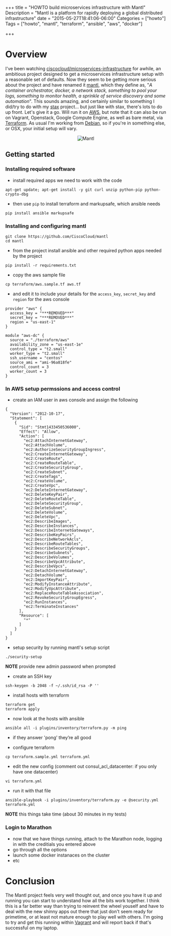 +++
title = "HOWTO build microservices infrastructure with Mantl"
Description = "Mantl is a platform for rapidly deploying a global distributed infrastructure"
date = "2015-05-27T18:41:06-06:00"
Categories = ["howto"]
Tags = ["howto", "mantl", "terraform", "ansible", "aws", "docker"]

+++

# Overview


I've been watching [ciscocloud/microservices-infrastructure](https://github.com/ciscocloud/microservices-infrastructure) for awhile, an ambitious project designed to get a microservices infrastructure setup with a reasonable set of defaults. Now they seem to be getting more serious about the project and have renamed it [mantl](http://mantl.io/), which they define as, "_A container orchestrator, docker, a network stack, something to pool your logs, something to monitor health, a sprinkle of service discovery and some automation_". This sounds amazing, and certainly similar to something I did/try to do with my [stax](https://github.com/philcryer/stax) project... but just like with stax, there's lots to do up front. Let's give it a go. Will run it on [AWS](http://aws.amazon.com), but note that it can also be run on Vagrant, Openstack, Google Compute Engine, as well as bare metal, via [Terraform](https://terraform.io/). As usual I'm working from <a href="https://debian.org">Debian</a>, so if you're in something else, or OSX, your initial setup will vary.

<!--more-->

<div align="center"><img src="/2015/mantl-logo-1.png" border="0" alt="Mantl"></div>

## Getting started

### Installing required software

* install required apps we need to work with the code

```
apt-get update; apt-get install -y git curl unzip python-pip python-crypto-dbg
```

* then use `pip` to install terraform and markupsafe, which ansible needs

```
pip install ansible markupsafe
```

### Installing and configuring mantl

```
git clone https://github.com/CiscoCloud/mantl
cd mantl
```

* from the project install ansible and other required python apps needed by the project

```
pip install -r requirements.txt
``` 

* copy the aws sample file

```
cp terraform/aws.sample.tf aws.tf
```

* and edit it to include your details for the `access_key`, `secret_key` and `region` for the aws console

```
provider "aws" {
  access_key = "***REMOVED***"
  secret_key = "***REMOVED***"
  region = "us-east-1"
}

module "aws-dc" {
  source = "./terraform/aws"
  availability_zone = "us-east-1e"
  control_type = "t2.small"
  worker_type = "t2.small"
  ssh_username = "centos"
  source_ami = "ami-96a818fe"
  control_count = 3
  worker_count = 3
}
```

### In AWS setup permssions and access control

* create an IAM user in aws console and assign the following

```
{
  "Version": "2012-10-17",
  "Statement": [
    {
      "Sid": "Stmt1433450536000",
      "Effect": "Allow",
      "Action": [
        "ec2:AttachInternetGateway",
        "ec2:AttachVolume",
        "ec2:AuthorizeSecurityGroupIngress",
        "ec2:CreateInternetGateway",
        "ec2:CreateRoute",
        "ec2:CreateRouteTable",
        "ec2:CreateSecurityGroup",
        "ec2:CreateSubnet",
        "ec2:CreateTags",
        "ec2:CreateVolume",
        "ec2:CreateVpc",
        "ec2:DeleteInternetGateway",
        "ec2:DeleteKeyPair",
        "ec2:DeleteRouteTable",
        "ec2:DeleteSecurityGroup",
        "ec2:DeleteSubnet",
        "ec2:DeleteVolume",
        "ec2:DeleteVpc",
        "ec2:DescribeImages",
        "ec2:DescribeInstances",
        "ec2:DescribeInternetGateways",
        "ec2:DescribeKeyPairs",
        "ec2:DescribeNetworkAcls",
        "ec2:DescribeRouteTables",
        "ec2:DescribeSecurityGroups",
        "ec2:DescribeSubnets",
        "ec2:DescribeVolumes",
        "ec2:DescribeVpcAttribute",
        "ec2:DescribeVpcs",
        "ec2:DetachInternetGateway",
        "ec2:DetachVolume",
        "ec2:ImportKeyPair",
        "ec2:ModifyInstanceAttribute",
        "ec2:ModifyVpcAttribute",
        "ec2:ReplaceRouteTableAssociation",
        "ec2:RevokeSecurityGroupEgress",
        "ec2:RunInstances",
        "ec2:TerminateInstances"
      ],
      "Resource": [
        "*"
      ]
    }
  ]
}
```

* setup security by running mantl's setup script

```
./security-setup
```

__NOTE__ provide new admin password when prompted

* create an SSH key

```
ssh-keygen -b 2048 -f ~/.ssh/id_rsa -P ''
```

* install hosts with terraform

```
terraform get
terraform apply
```

* now look at the hosts with ansible

```
ansible all -i plugins/inventory/terraform.py -m ping
```

* if they answer 'pong' they’re all good

* configure terraform

```
cp terraform.sample.yml terraform.yml
```

* edit the new config (comment out consul_acl_datacenter: if you only have one datacenter)

```
vi terraform.yml
```

* run it with that file

```
ansible-playbook -i plugins/inventory/terraform.py -e @security.yml terraform.yml
``` 

__NOTE__ this things take time (about 30 minutes in my tests)

### Login to Marathon

* now that we have things running, attach to the Marathon node, logging in with the creditials you entered above
* go through all the options
* launch some docker instanaces on the cluster
* etc

# Conclusion

The Mantl project feels very well thought out, and once you have it up and running you can start to understand how all the bits work together. I think this is a far better way than trying to reinvent the wheel youself and have to deal with the new shinny apps out there that just don't seem ready for primetime, or at least not mature enough to play well with others. I'm going to try and get this running within [Vagrant](https://www.vagrantup.com/) and will report back if that's successful on my laptop.
